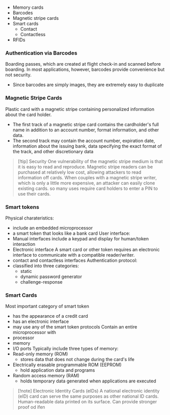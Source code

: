 - Memory cards
- Barcodes
- Magnetic stripe cards
- Smart cards
	- Contact
	- Contactless
- RFIDs

### Authentication via Barcodes
Boarding passes, which are created at flight check-in and scanned before boarding.
In most applications, however, barcodes provide convenience but not security.
- Since barcodes are simply images, they are extremely easy to duplicate
### Magnetic Stripe Cards
Plastic card with a magnetic stripe containing personalized information about the card holder.
- The first track of a magnetic stripe card contains the cardholder's full name in addition to an account number, format information, and other data.
- The second track may contain the account number, expiration date, information about the issuing bank, data specifying the exact format of the track, and other discretionary data

>[!tip] Security
>One vulnerability of the magnetic stripe medium is that it is easy to read and reproduce.
>Magnetic stripe readers can be purchased at relatively low cost, allowing attackers to read information off cards. When couples with a magnetic stripe writer, which is only a little more expensive, an attacker can easily clone existing cards. so many uses require card holders to enter a PIN to use their cards.

### Smart tokens
Physical charateristics:
- include an embedded microprocessor
- a smart token that looks like a bank card
User interface:
- Manual interfaces include a keypad and display for human/token interaction
- Electronic interface
A smart card or other token requires an electronic interface to communicate with a compatible reader/writer.
- contact and contactless interfaces
Authentication protocol:
- classified into three categories:
	- static
	- dynamic password generator
	- challenge-response
### Smart Cards
Most important category of smart token 
- has the appearance of a credit card
- has an electronic interface
- may use any of the smart token protocols
Contain an entire microprocessor with 
- processor 
- memory
- I/O ports
Typically include three types of memory:
- Read-only memory (ROM)
	- stores data that does not change during the card's life
- Electrically erasable programmable ROM (EEPROM)
	- hold application data and programs
- Random access memory (RAM)
	- holds temporary data generated when applications are executed
>[!note] Electronic Identity Cards (eIDs)
>A national electronic identity (eID) card can serve the same purposes as other national ID cards. Human-readable data printed on its surface.
>Can provide stronger proof od ifen